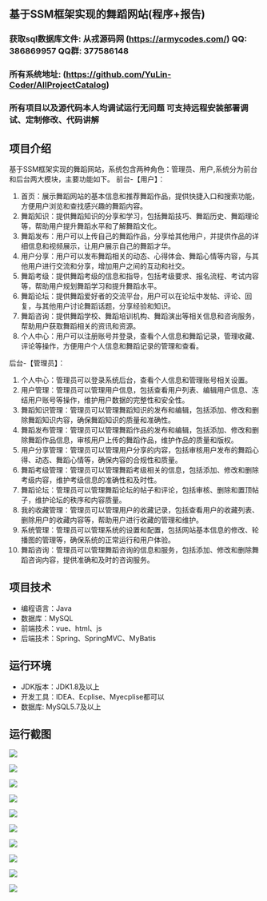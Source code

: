 ## 基于SSM框架实现的舞蹈网站(程序+报告)

###  获取sql数据库文件: 从戎源码网 (https://armycodes.com/) QQ: 386869957 QQ群: 377586148
###  所有系统地址: (https://github.com/YuLin-Coder/AllProjectCatalog) 
###  所有项目以及源代码本人均调试运行无问题 可支持远程安装部署调试、定制修改、代码讲解

## 项目介绍
基于SSM框架实现的舞蹈网站，系统包含两种角色：管理员、用户,系统分为前台和后台两大模块，主要功能如下。
前台-【用户】：
1. 首页：展示舞蹈网站的基本信息和推荐舞蹈作品，提供快捷入口和搜索功能，方便用户浏览和查找感兴趣的舞蹈内容。
2. 舞蹈知识：提供舞蹈知识的分享和学习，包括舞蹈技巧、舞蹈历史、舞蹈理论等，帮助用户提升舞蹈水平和了解舞蹈文化。
3. 舞蹈发布：用户可以上传自己的舞蹈作品，分享给其他用户，并提供作品的详细信息和视频展示，让用户展示自己的舞蹈才华。
4. 用户分享：用户可以发布舞蹈相关的动态、心得体会、舞蹈心情等内容，与其他用户进行交流和分享，增加用户之间的互动和社交。
5. 舞蹈考级：提供舞蹈考级的信息和指导，包括考级要求、报名流程、考试内容等，帮助用户规划舞蹈学习和提升舞蹈水平。
6. 舞蹈论坛：提供舞蹈爱好者的交流平台，用户可以在论坛中发帖、评论、回复，与其他用户讨论舞蹈话题，分享经验和知识。
7. 舞蹈咨询：提供舞蹈学校、舞蹈培训机构、舞蹈演出等相关信息和咨询服务，帮助用户获取舞蹈相关的资讯和资源。
8. 个人中心：用户可以注册账号并登录，查看个人信息和舞蹈记录，管理收藏、评论等操作，方便用户个人信息和舞蹈记录的管理和查看。

后台-【管理员】：
1. 个人中心：管理员可以登录系统后台，查看个人信息和管理账号相关设置。
2. 用户管理：管理员可以管理用户信息，包括查看用户列表、编辑用户信息、冻结用户账号等操作，维护用户数据的完整性和安全性。
3. 舞蹈知识管理：管理员可以管理舞蹈知识的发布和编辑，包括添加、修改和删除舞蹈知识内容，确保舞蹈知识的质量和准确性。
4. 舞蹈发布管理：管理员可以管理舞蹈作品的发布和编辑，包括添加、修改和删除舞蹈作品信息，审核用户上传的舞蹈作品，维护作品的质量和版权。
5. 用户分享管理：管理员可以管理用户分享的内容，包括审核用户发布的舞蹈心得、动态、舞蹈心情等，确保内容的合规性和质量。
6. 舞蹈考级管理：管理员可以管理舞蹈考级相关的信息，包括添加、修改和删除考级内容，维护考级信息的准确性和及时性。
7. 舞蹈论坛：管理员可以管理舞蹈论坛的帖子和评论，包括审核、删除和置顶帖子，维护论坛的秩序和内容质量。
8. 我的收藏管理：管理员可以管理用户的收藏记录，包括查看用户的收藏列表、删除用户的收藏内容等，帮助用户进行收藏的管理和维护。
9. 系统管理：管理员可以管理系统的设置和配置，包括网站基本信息的修改、轮播图的管理等，确保系统的正常运行和用户体验。
10. 舞蹈咨询：管理员可以管理舞蹈咨询的信息和服务，包括添加、修改和删除舞蹈咨询内容，提供准确和及时的咨询服务。

## 项目技术
- 编程语言：Java
- 数据库：MySQL
- 前端技术：vue、html、js
- 后端技术：Spring、SpringMVC、MyBatis

## 运行环境
- JDK版本：JDK1.8及以上
- 开发工具：IDEA、Ecplise、Myecplise都可以
- 数据库: MySQL5.7及以上

## 运行截图
![](screenshot/1.png)

![](screenshot/2.png)

![](screenshot/3.png)

![](screenshot/4.png)

![](screenshot/5.png)

![](screenshot/6.png)

![](screenshot/7.png)

![](screenshot/8.png)

![](screenshot/9.png)

![](screenshot/10.png)